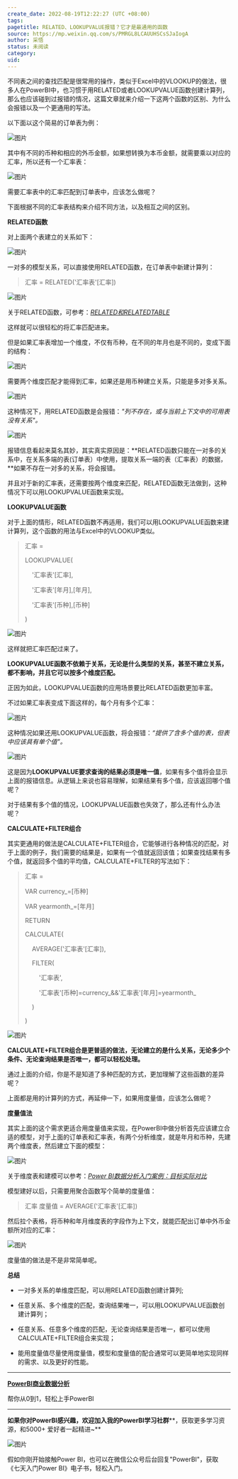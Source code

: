 ```yaml
---
create_date: 2022-08-19T12:22:27 (UTC +08:00)
tags: 
pagetitle: RELATED、LOOKUPVALUE报错？它才是最通用的函数
source: https://mp.weixin.qq.com/s/PMRGL8LCAUUHSCsSJaIogA
author: 采悟
status: 未阅读
category: 
uid: 
---
```


不同表之间的查找匹配是很常用的操作，类似于Excel中的VLOOKUP的做法，很多人在PowerBI中，也习惯于用RELATED或者LOOKUPVALUE函数创建计算列，那么也应该碰到过报错的情况，这篇文章就来介绍一下这两个函数的区别、为什么会报错以及一个更通用的写法。

以下面以这个简易的订单表为例：

![图片](https://mmbiz.qpic.cn/mmbiz_png/aHEbZtANQJOaPvUnuiaHJ7oicpt4dfktiaMnIb3gicPibb4y09bUywqdnycfLyuqWrmeKiaAVNtIo3XMic9RxwCib70icvQ/640?wx_fmt=png&wxfrom=5&wx_lazy=1&wx_co=1)

其中有不同的币种和相应的外币金额，如果想转换为本币金额，就需要乘以对应的汇率，所以还有一个汇率表：

![图片](https://mmbiz.qpic.cn/mmbiz_png/aHEbZtANQJOaPvUnuiaHJ7oicpt4dfktiaM6QFScbhlVS38eURxc7IFibJCmncxsVcFPlJBXj4DTAqRq5lan1ib3lkg/640?wx_fmt=png&wxfrom=5&wx_lazy=1&wx_co=1)

需要汇率表中的汇率匹配到订单表中，应该怎么做呢？

下面根据不同的汇率表结构来介绍不同方法，以及相互之间的区别。

**RELATED函数**

对上面两个表建立的关系如下：  

![图片](https://mmbiz.qpic.cn/mmbiz_png/aHEbZtANQJOaPvUnuiaHJ7oicpt4dfktiaMpia7EWUZKf3UfUpLlCwlCVDVFeaqWQBZRfkO6ialJrAfnxIWdAVUcsRg/640?wx_fmt=png&wxfrom=5&wx_lazy=1&wx_co=1)

一对多的模型关系，可以直接使用RELATED函数，在订单表中新建计算列：

> 汇率 = RELATED('汇率表'\[汇率\])

![图片](https://mmbiz.qpic.cn/mmbiz_png/aHEbZtANQJOaPvUnuiaHJ7oicpt4dfktiaMDYUKZia4L81tBE9Z1qncvvhk4nYanzoTUEpzAickKJMuRdA0dXF8RAmA/640?wx_fmt=png&wxfrom=5&wx_lazy=1&wx_co=1)

关于RELATED函数，可参考：[_RELATED和RELATEDTABLE_](http://mp.weixin.qq.com/s?__biz=MzA4MzQwMjY4MA==&mid=2484068015&idx=1&sn=60ac1e8e4b8ca602f174bab633b61a3b&chksm=8e0c7478b97bfd6e0ffec8cb900aa3eed088cdecbd460da388489a99d9bb9b545611d8e2d089&scene=21#wechat_redirect)  

这样就可以很轻松的将汇率匹配进来。  

但是如果汇率表增加一个维度，不仅有币种，在不同的年月也是不同的，变成下面的结构：

![图片](https://mmbiz.qpic.cn/mmbiz_png/aHEbZtANQJOaPvUnuiaHJ7oicpt4dfktiaM5QODHUUyKcgKQVuicVWjLVLg5fTfyOGV5RoBdF3QibOm6kictxFrsnDicQ/640?wx_fmt=png&wxfrom=5&wx_lazy=1&wx_co=1)

需要两个维度匹配才能得到汇率，如果还是用币种建立关系，只能是多对多关系。  

![图片](https://mmbiz.qpic.cn/mmbiz_png/aHEbZtANQJOaPvUnuiaHJ7oicpt4dfktiaMPCy9TmicJGcjKDr5ibNA3GTMYCmo537RlP0DySpRIiczicbdcEOViaBMByw/640?wx_fmt=png&wxfrom=5&wx_lazy=1&wx_co=1)

这种情况下，用RELATED函数是会报错：_"列不存在，或与当前上下文中的可用表没有关系"。_

![图片](https://mmbiz.qpic.cn/mmbiz_png/aHEbZtANQJOaPvUnuiaHJ7oicpt4dfktiaMsP2J3jmgaXcPpVPdQhhbOzP6NZ6E8h93qXVl5RVW1F2aDSicq9aPvHg/640?wx_fmt=png&wxfrom=5&wx_lazy=1&wx_co=1)

报错信息看起来莫名其妙，其实真实原因是：**RELATED函数只能在一对多的关系中，在关系多端的表(订单表）中使用，提取关系一端的表（汇率表）的数据，**如果不存在一对多的关系，将会报错。

并且对于新的汇率表，还需要按两个维度来匹配，RELATED函数无法做到，这种情况下可以用LOOKUPVALUE函数来实现。

**LOOKUPVALUE函数**

对于上面的情形，RELATED函数不再适用，我们可以用LOOKUPVALUE函数来建计算列，这个函数的用法与Excel中的VLOOKUP类似。

> 汇率 =
> 
> LOOKUPVALUE(
> 
>     '汇率表'\[汇率\],
> 
>     '汇率表'\[年月\],\[年月\],
> 
>     '汇率表'\[币种\],\[币种\]
> 
> )

![图片](https://mmbiz.qpic.cn/mmbiz_png/aHEbZtANQJOaPvUnuiaHJ7oicpt4dfktiaM1r9gOsibiabYx4Ooh0gB14falR4bzEGcEarWQe1Kc6W7icNWCcyKyXN2w/640?wx_fmt=png&wxfrom=5&wx_lazy=1&wx_co=1)

这样就把汇率匹配过来了。

**LOOKUPVALUE函数不依赖于关系，无论是什么类型的关系，甚至不建立关系，都不影响，并且它可以按多个维度匹配。**

正因为如此，LOOKUPVALUE函数的应用场景要比RELATED函数更加丰富。

不过如果汇率表变成下面这样的，每个月有多个汇率：

![图片](https://mmbiz.qpic.cn/mmbiz_png/aHEbZtANQJOaPvUnuiaHJ7oicpt4dfktiaM0xOeNZnmPj5S4ELuEavzoqLNtLev1DCSuZQWBicUwdetqmUjtSibrO3A/640?wx_fmt=png&wxfrom=5&wx_lazy=1&wx_co=1)

这种情况如果还用LOOKUPVALUE函数，将会报错：_“提供了含多个值的表，但表中应该具有单个值”。_

![图片](https://mmbiz.qpic.cn/mmbiz_png/aHEbZtANQJOaPvUnuiaHJ7oicpt4dfktiaMjQOCKYF6jpLRJAQk7h2PkVnzKKxqTI5kcqbYanKSIn5VglcZBLtFPQ/640?wx_fmt=png&wxfrom=5&wx_lazy=1&wx_co=1)

这是因为**LOOKUPVALUE要求查询的结果必须是唯一值**，如果有多个值将会显示上面的报错信息。从逻辑上来说也容易理解，如果结果有多个值，应该返回哪个值呢？  

对于结果有多个值的情况，LOOKUPVALUE函数也失效了，那么还有什么办法呢？

**CALCULATE+FILTER组合**

其实更通用的做法是CALCULATE+FILTER组合，它能够进行各种情况的匹配，对于上面的例子，我们需要的结果是，如果有一个值就返回该值；如果查找结果有多个值，就返回多个值的平均值，CALCULATE+FILTER的写法如下：  

> 汇率 \=
> 
> VAR currency\_=\[币种\]
> 
> VAR yearmonth\_=\[年月\]
> 
> RETURN
> 
> CALCULATE(
> 
>     AVERAGE('汇率表'\[汇率\]),
> 
>     FILTER(
> 
>         '汇率表',
> 
>         '汇率表'\[币种\]=currency\_&&'汇率表'\[年月\]=yearmonth\_
> 
>     )
> 
> )

![图片](https://mmbiz.qpic.cn/mmbiz_png/aHEbZtANQJOaPvUnuiaHJ7oicpt4dfktiaMiaJyVaBRRJOD0ibFeVIvub0Y8uxoYbuX56l6UhKn7h02h4XicvpWYfItw/640?wx_fmt=png&wxfrom=5&wx_lazy=1&wx_co=1)

**CALCULATE+FILTER组合是更普适的做法，无论建立的是什么关系，无论多少个条件、无论查询结果是否唯一，都可以轻松处理。**  

通过上面的介绍，你是不是知道了多种匹配的方式，更加理解了这些函数的差异呢？

上面都是用的计算列的方式，再延伸一下，如果用度量值，应该怎么做呢？

**度量值法**

其实上面的这个需求更适合用度量值来实现，在PowerBI中做分析首先应该建立合适的模型，对于上面的订单表和汇率表，有两个分析维度，就是年月和币种，先建两个维度表，然后建立下面的模型：  

![图片](https://mmbiz.qpic.cn/mmbiz_png/aHEbZtANQJP1awejph4cohzwxJ5knJic9OPDoJU0lvHrvJicr11MDySrzHTqNnG35fcOZMxBh439IbRGGcN4C0fA/640?wx_fmt=png&wxfrom=5&wx_lazy=1&wx_co=1)

关于维度表和建模可以参考：[_Power BI数据分析入门案例：目标实际对比_](http://mp.weixin.qq.com/s?__biz=MzA4MzQwMjY4MA==&mid=2484078691&idx=1&sn=af288fc6a65368973fd64d53fd392a08&chksm=8e13a2b4b9642ba273bd2f6e9b2547048fe0b4c50dfea6188a6a7b7e63aeb3d586d79534a1f5&scene=21#wechat_redirect)

模型建好以后，只需要用聚合函数写个简单的度量值：  

> 汇率 度量值 = AVERAGE('汇率表'\[汇率\])

然后拉个表格，将币种和年月维度表的字段作为上下文，就能匹配出订单中外币金额所对应的汇率：  

![图片](https://mmbiz.qpic.cn/mmbiz_png/aHEbZtANQJP1awejph4cohzwxJ5knJic91ARWYVrR3ERBarMj93vzTkLib2POgH9qicTVI9ib6S4aPAcnJ6GyLmang/640?wx_fmt=png&wxfrom=5&wx_lazy=1&wx_co=1)

度量值的做法是不是非常简单呢。

**总结**

-   一对多关系的单维度匹配，可以用RELATED函数创建计算列;  
    
-   任意关系、多个维度的匹配，查询结果唯一，可以用LOOKUPVALUE函数创建计算列；  
    
-   任意关系、任意多个维度的匹配，无论查询结果是否唯一，都可以使用CALCULATE+FILTER组合来实现；
    
-   能用度量值尽量使用度量值，模型和度量值的配合通常可以更简单地实现同样的需求、以及更好的性能。
    

___

[**PowerBI商业数据分析**](http://mp.weixin.qq.com/s?__biz=MzA4MzQwMjY4MA==&mid=2484074987&idx=1&sn=5cf4ba4b683ee9136bb7a26f6e9bcf01&chksm=8e0c533cb97bda2add48a4576b9c1e230249a5a4160dd93cd677a37ea21d26fc9cc26fc4cb1c&scene=21#wechat_redirect)

帮你从0到1，轻松上手PowerBI

___

**如果你对PowerBI感兴趣，欢迎加入我的PowerBI学习社群****，获取更多学习资源，和5000+ 爱好者一起精进~**

![图片](https://mmbiz.qpic.cn/mmbiz_png/aHEbZtANQJO1AEySOiakLF2kY7eb1kUw2DtfKoVz2ctBDia5dtNsPX2GhV0ZOCDDWpgpaTQtnqfqJrRXt5PNia95g/640?wx_fmt=png&wxfrom=5&wx_lazy=1&wx_co=1)

假如你刚开始接触Power BI，也可以在微信公众号后台回复"PowerBI"，获取《七天入门Power BI》电子书，轻松入门。
